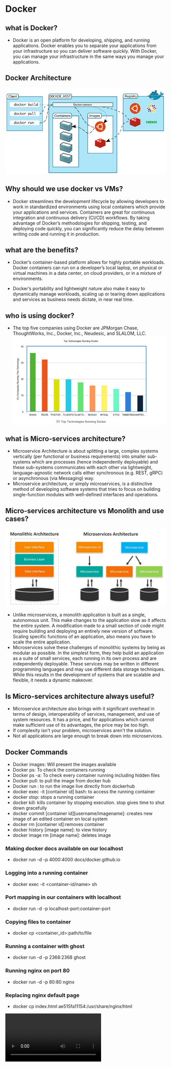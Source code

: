 # Docker

## what is Docker?
* Docker is an open platform for developing, shipping, and running applications. Docker enables you to separate your applications from your infrastructure so you can deliver software quickly. With Docker, you can manage your infrastructure in the same ways you manage your applications. 

## Docker Architecture
![](docker.png)

## Why should we use docker vs VMs?
* Docker streamlines the development lifecycle by allowing developers to work in standardized environments using local containers which provide your applications and services. Containers are great for continuous integration and continuous delivery (CI/CD) workflows. By taking advantage of Docker’s methodologies for shipping, testing, and deploying code quickly, you can significantly reduce the delay between writing code and running it in production.

## what are the benefits?
* Docker’s container-based platform allows for highly portable workloads. Docker containers can run on a developer’s local laptop, on physical or virtual machines in a data center, on cloud providers, or in a mixture of environments.

* Docker’s portability and lightweight nature also make it easy to dynamically manage workloads, scaling up or tearing down applications and services as business needs dictate, in near real time.

## who is using docker?
* The top five companies using Docker are JPMorgan Chase, ThoughtWorks, Inc., Docker, Inc., Neudesic, and SLALOM, LLC.
![](docker_top_users.png)

## what is Micro-services architecture?
* Microservice Architecture is about splitting a large, complex systems vertically (per functional or business requirements) into smaller sub-systems which are processes (hence independently deployable) and these sub-systems communicates with each other via lightweight, language-agnostic network calls either synchronous (e.g. REST, gRPC) or asynchronous (via Messaging) way.
* Microservice architecture, or simply microservices, is a distinctive method of developing software systems that tries to focus on building single-function modules with well-defined interfaces and operations.

## Micro-services architecture vs Monolith and use cases? 
![](micro_monolith_arch.png)

* Unlike microservices, a monolith application is built as a single, autonomous unit. This make changes to the application slow as it affects the entire system.  A modification made to a small section of code might require building and deploying an entirely new version of software.  Scaling specific functions of an application, also means you have to scale the entire application.
* Microservices solve these challenges of monolithic systems by being as modular as possible. In the simplest form, they help build an application as a suite of small services, each running in its own process and are independently deployable. These services may be written in different programming languages and may use different data storage techniques. While this results in the development of systems that are scalable and flexible, it needs a dynamic makeover. 

## Is Micro-services architecture always useful?
* Microservice architecture also brings with it significant overhead in terms of design, interoperability of services, management, and use of system resources. It has a price, and for applications which cannot make sufficient use of its advantages, the price may be too high.
* If complexity isn't your problem, microservices aren't the solution.
* Not all applications are large enough to break down into microservices.

## Docker Commands
* Docker images: Will present the images available
* Docker ps: To check the containers running
* Docker ps -a: To check every container running including hidden files
* Docker pull: to pull the image from docker hub
* Docker run : to run the image live directly from dockerhub
* docker exec -it [container id] bash: to access the running container
* docker stop: stops a running container
* docker kill: kills container by stopping execution. stop gives time to shut down gracefully
* docker commit [container id][username/imagename]: creates new image of an edited container on local system
* docker rm [container id]:removes container
* docker history [image name]: to view history
* docker image rm [image name]: deletes image

### Making docker docs available on our localhost
* docker run -d -p 4000:4000 docs/docker.github.io 

### Logging into a running container
* docker exec -it <container-id/name> sh

### Port mapping in our containers with localhost
* docker run -d -p localhost-port:container-port

### Copying files to container
* docker cp <file to copy> <container_id>:path/to/file

### Running a container with ghost
* docker run -d -p 2368:2368 ghost 

### Running nginx on port 80
* docker run -d -p 80:80 nginx 

### Replacing nginx default page
* docker cp index.html ae515fa11154:/usr/share/nginx/html

![](prathimaprofile.mp4)